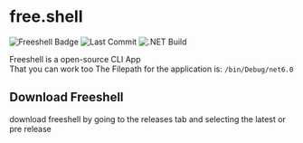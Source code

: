 # free.shell
![Freeshell Badge](https://img.shields.io/badge/Freeshell-Open%20Source!-9cf)
![Last Commit](https://img.shields.io/github/last-commit/iDevYT/freeshell?style=flat) 
![.NET Build](https://img.shields.io/github/workflow/status/iDevYT/freeshell/.NET?label=.NET%20Build&logo=.net&logoColor=blue)

Freeshell is a open-source CLI App  
That you can work too
The Filepath for the application is:
`/bin/Debug/net6.0`
  
## Download Freeshell

download freeshell by going to the releases tab and selecting the latest or pre release